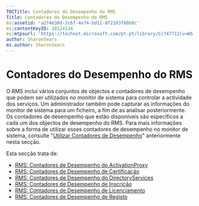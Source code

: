 ```yaml
---
TOCTitle: Contadores do Desempenho do RMS
Title: Contadores do Desempenho do RMS
ms:assetid: 'a2f4e30d-3c6f-4e74-bd11-8f2103f88b0c'
ms:contentKeyID: 18124134
ms:mtpsurl: 'https://technet.microsoft.com/pt-pt/library/Cc747712(v=WS.10)'
author: SharonSears
ms.author: SharonSears
---
```


Contadores do Desempenho do RMS
===============================

O RMS inclui vários conjuntos de objectos e contadores de desempenho que podem ser utilizados no monitor de sistema para controlar a actividade dos serviços. Um administrador também pode capturar as informações do monitor de sistema para um ficheiro, a fim de as analisar posteriormente. Os contadores de desempenho que estão disponíveis são específicos a cada um dos objectos de desempenho do RMS. Para mais informações sobre a forma de utilizar esses contadores de desempenho no monitor de sistema, consulte "[Utilizar Contadores de Desempenho](https://technet.microsoft.com/096c3b17-c082-46c4-939c-4373af0c9dec)" anteriormente nesta secção.

Esta secção trata de:

-   [RMS: Contadores de Desempenho do ActivationProxy](https://technet.microsoft.com/305ace2b-20b2-4772-aedd-07524a4e65bf)
-   [RMS: Contadores de Desempenho de Certificação](https://technet.microsoft.com/554f4af5-0566-4cee-9f51-0f2a3ceaf22d)
-   [RMS: Contadores de Desempenho do DirectoryServices](https://technet.microsoft.com/37afea1d-f320-4040-96d8-57c0b45e6d46)
-   [RMS: Contadores de Desempenho de Inscrição](https://technet.microsoft.com/f89b14db-b015-405f-b3ad-7b93ca638f2e)
-   [RMS: Contadores de Desempenho de Licenciamento](https://technet.microsoft.com/4540a244-e52c-4f3e-9994-5129fc7c7ee6)
-   [RMS: Contadores de Desempenho de Registo](https://technet.microsoft.com/f49ee2d4-5d9a-4d5b-a867-334d4008b605)
